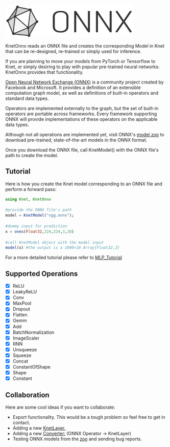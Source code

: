 <img src="https://github.com/onnx/onnx/blob/master/docs/ONNX_logo_main.png?raw=true" width="400">

KnetOnnx reads an ONNX file and creates the corresponding Model in Knet that can be re-designed, re-trained or simply used for inference.

If you are planning to move your models from PyTorch or Tensorflow to Knet, or simply desiring to play with popular pre-trained neural networks: KnetOnnx provides that functionality.

[Open Neural Network Exchange (ONNX)](https://onnx.ai/)
 is a community project created by Facebook and Microsoft. It provides a definition of an extensible computation graph model, as well as definitions of built-in operators and standard data types.

Operators are implemented externally to the graph, but the set of built-in operators are portable across frameworks. Every framework supporting ONNX will provide implementations of these operators on the applicable data types.

Although not all operations are implemented yet, visit ONNX's [model zoo](https://github.com/onnx/models) to download pre-trained, state-of-the-art models in the ONNX format.

Once you download the ONNX file, call KnetModel() with the ONNX file's path to create the model.

## Tutorial

Here is how you create the Knet model corresponding to an ONNX file and perform a forward pass:

```julia
using Knet, KnetOnnx

#provide the ONNX file's path
model = KnetModel("vgg.onnx");

#dummy input for prediction
x = ones(Float32,224,224,3,10)

#call KnetModel object with the model input
model(x) #the output is a 1000×10 Array{Float32,2}
```
For a more detailed tutorial please refer to [MLP_Tutorial](https://github.com/egeersu/KnetONNX/blob/master/MLP_Tutorial.ipynb)

## Supported Operations
- [x] ReLU
- [x] LeakyReLU
- [x] Conv
- [x] MaxPool
- [x] Dropout
- [x] Flatten
- [x] Gemm
- [x] Add
- [x] BatchNormalization
- [x] ImageScaler
- [x] RNN
- [x] Unsqueeze
- [x] Squeeze
- [x] Concat
- [x] ConstantOfShape
- [x] Shape
- [x] Constant

## Collaboration
Here are some cool ideas if you want to collaborate:
- Export functionality. This would be a tough problem so feel free to get in contact.
- Adding a new [KnetLayer.](https://github.com/egeersu/KnetOnnx.jl/tree/master/src/KnetLayers)
- Adding a new [Converter:](https://github.com/egeersu/KnetOnnx.jl/blob/master/src/converters.jl) (ONNX Operator -> KnetLayer)
- Testing ONNX models from the [zoo](https://github.com/onnx/models) and sending bug reports.
